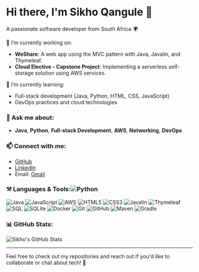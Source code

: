# Hi there, I'm Sikho Qangule 👋
A passionate software developer from South Africa 🌍

🔭 I’m currently working on:
- **WeShare**: A web app using the MVC pattern with Java, Javalin, and Thymeleaf.
- **Cloud Elective - Capstone Project**: Implementing a serverless self-storage solution using AWS services.

🌱 I’m currently learning:
- Full-stack development (Java, Python, HTML, CSS, JavaScript)
- DevOps practices and cloud technologies

### 💬 Ask me about:
- **Java**, **Python**, **Full-stack Development**, **AWS**, **Networking**, **DevOps**

### 📫 Connect with me:
- [GitHub](https://github.com/SikhoQ/)
- [LinkedIn](https://www.linkedin.com/in/sikhoq/)
- Email: [Gmail](mailto:qangulesikho@gmail.com)

### ⚒ Languages & Tools:![Python](https://img.shields.io/badge/-Python-333?style=for-the-badge&logo=python)
![Java](https://img.shields.io/badge/-Java-333?style=for-the-badge&logo=java)
![JavaScript](https://img.shields.io/badge/-JavaScript-333?style=for-the-badge&logo=javascript)
![AWS](https://img.shields.io/badge/-AWS-333?style=for-the-badge&logo=amazonaws)
![HTML5](https://img.shields.io/badge/-HTML5-333?style=for-the-badge&logo=html5)
![CSS3](https://img.shields.io/badge/-CSS3-333?style=for-the-badge&logo=css3)
![Javalin](https://img.shields.io/badge/-Javalin-333?style=for-the-badge&logo=javalin)
![Thymeleaf](https://img.shields.io/badge/-Thymeleaf-333?style=for-the-badge&logo=thymeleaf)
![SQL](https://img.shields.io/badge/-SQL-333?style=for-the-badge&logo=postgresql)
![SQLite](https://img.shields.io/badge/-SQLite-333?style=for-the-badge&logo=sqlite)
![Docker](https://img.shields.io/badge/-Docker-333?style=for-the-badge&logo=docker)
![Git](https://img.shields.io/badge/-Git-333?style=for-the-badge&logo=git)
![GitHub](https://img.shields.io/badge/-GitHub-333?style=for-the-badge&logo=github)
![Maven](https://img.shields.io/badge/-Maven-333?style=for-the-badge&logo=maven)
![Gradle](https://img.shields.io/badge/-Gradle-333?style=for-the-badge&logo=gradle)


### 📊 GitHub Stats:
![Sikho's GitHub Stats](https://github-readme-stats.vercel.app/api?username=SikhoQ&show_icons=true&theme=react)

---

Feel free to check out my repositories and reach out if you'd like to collaborate or chat about tech! 🚀
